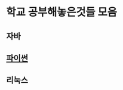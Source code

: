 # 학교 공부해놓은것들 모음

## 자바

## [파이썬](https://github.com/lold2424/school_study/tree/main/Python)

## 리눅스

